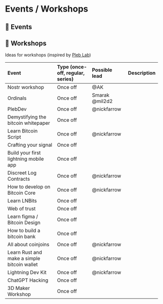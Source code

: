 # Events / Workshops

## 📅 Events

## 🔨 Workshops
Ideas for workshops (inspired by [Pleb Lab](https://github.com/PlebLab/PlebLab_Workshops))

| Event | Type (once-off, regular, series) | Possible lead | Description |
| :----------- | :----------- | :----------- | :----------- |
| Nostr workshop | Once off | @AK |
| Ordinals | Once off | Smarak @mil2d2 |
| PlebDev | Once off | @nickfarrow | 
| Demystifying the bitcoin whitepaper | Once off | 
| Learn Bitcoin Script | Once off | @nickfarrow | 
| Crafting your signal | Once off | 
| Build your first lightning mobile app | Once off | 
| Discreet Log Contracts | Once off | @nickfarrow | 
| How to develop on Bitcoin Core | Once off | @nickfarrow | 
| Learn LNBits | Once off | 
| Web of trust | Once off | 
| Learn figma / Bitcoin Design | Once off | 
| How to build a bitcoin bank | Once off | 
| All about coinjoins | Once off | @nickfarrow | 
| Learn Rust and make a simple bitcoin wallet | Once off | @nickfarrow | 
| Lightning Dev Kit | Once off | @nickfarrow | 
| ChatGPT Hacking | Once off | 
| 3D Maker Workshop | Once off |  
